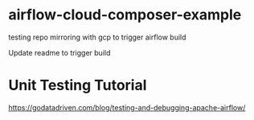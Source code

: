 # airflow-cloud-composer-example
testing repo mirroring with gcp to trigger airflow build


Update readme to trigger build

# Unit Testing Tutorial
https://godatadriven.com/blog/testing-and-debugging-apache-airflow/